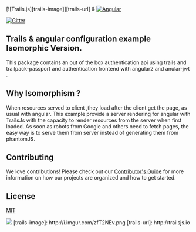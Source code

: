 [![Trails.js][trails-image]][trails-url]
&
[![Angular][angular-image]][angular-url]

[![Gitter][gitter-image]][gitter-url]

## Trails & angular configuration example Isomorphic Version. 

This package contains an out of the box authentication api using trails and trailpack-passport and authentication frontend with angular2 and anular-jwt .

## Why Isomorphism ?
When resources served to client ,they load after the client get the page, as usual with angular.
This example provide a server rendering for angular with TrailsJs with the capacity to render resources from the server when first loaded.
As soon as robots from Google and others need to fetch pages, the easy way is to serve them from server instead of generating them from phantomJS. 

## Contributing
We love contributions! Please check out our [Contributor's Guide](https://github.com/trailsjs/trails/blob/master/.github/CONTRIBUTING.md) for more
information on how our projects are organized and how to get started.

## License
[MIT](https://github.com/trailsjs/trails/blob/master/LICENSE)

<img src="http://i.imgur.com/dCjNisP.png">
[trails-image]: http://i.imgur.com/zfT2NEv.png
[trails-url]: http://trailsjs.io

[angular-image]: https://avatars2.githubusercontent.com/u/139426?v=3&s=200
[angular-url]: https://github.com/angular/angular


[gitter-image]: http://img.shields.io/badge/+%20GITTER-JOIN%20CHAT%20%E2%86%92-1DCE73.svg?style=flat-square
[gitter-url]: https://gitter.im/trailsjs/trails
